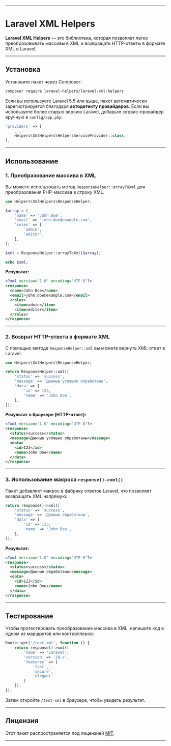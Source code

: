 
---

# Laravel XML Helpers

**Laravel XML Helpers** — это библиотека, которая позволяет легко преобразовывать массивы в XML и возвращать HTTP-ответы в формате XML в Laravel.

---

## Установка

Установите пакет через Composer:

```bash
composer require laravel-helpers/laravel-xml-helpers
```

Если вы используете Laravel 5.5 или выше, пакет автоматически зарегистрируется благодаря **автодетекту провайдеров**. Если вы используете более старую версию Laravel, добавьте сервис-провайдер вручную в `config/app.php`:

```php
'providers' => [
    ...
    Helpers\XmlHelpers\HelpersServiceProvider::class,
],
```

---

## Использование

### 1. Преобразование массива в XML

Вы можете использовать метод `ResponseHelper::arrayToXml` для преобразования PHP-массива в строку XML.

```php
use Helpers\XmlHelpers\ResponseHelper;

$array = [
    'name' => 'John Doe',
    'email' => 'john.doe@example.com',
    'roles' => [
        'admin',
        'editor',
    ],
];

$xml = ResponseHelper::arrayToXml($array);

echo $xml;
```

**Результат:**
```xml
<?xml version="1.0" encoding="UTF-8"?>
<response>
  <name>John Doe</name>
  <email>john.doe@example.com</email>
  <roles>
    <item>admin</item>
    <item>editor</item>
  </roles>
</response>
```

---

### 2. Возврат HTTP-ответа в формате XML

С помощью метода `ResponseHelper::xml` вы можете вернуть XML-ответ в Laravel:

```php
use Helpers\XmlHelpers\ResponseHelper;

return ResponseHelper::xml([
    'status' => 'success',
    'message' => 'Данные успешно обработаны',
    'data' => [
        'id' => 123,
        'name' => 'John Doe',
    ],
]);
```

**Результат в браузере (HTTP-ответ):**
```xml
<?xml version="1.0" encoding="UTF-8"?>
<response>
  <status>success</status>
  <message>Данные успешно обработаны</message>
  <data>
    <id>123</id>
    <name>John Doe</name>
  </data>
</response>
```

---

### 3. Использование макроса `response()->xml()`

Пакет добавляет макрос в фабрику ответов Laravel, что позволяет возвращать XML напрямую:

```php
return response()->xml([
    'status' => 'success',
    'message' => 'Данные обработаны',
    'data' => [
        'id' => 123,
        'name' => 'John Doe',
    ],
]);
```

**Результат:**
```xml
<?xml version="1.0" encoding="UTF-8"?>
<response>
  <status>success</status>
  <message>Данные обработаны</message>
  <data>
    <id>123</id>
    <name>John Doe</name>
  </data>
</response>
```

---

## Тестирование

Чтобы протестировать преобразование массива в XML, напишите код в одном из маршрутов или контроллеров:

```php
Route::get('/test-xml', function () {
    return response()->xml([
        'name' => 'Laravel',
        'version' => '10.x',
        'features' => [
            'fast',
            'secure',
            'elegant'
        ]
    ]);
});
```

Затем откройте `/test-xml` в браузере, чтобы увидеть результат.

---

## Лицензия

Этот пакет распространяется под лицензией [MIT](vendor/composer/LICENSE).

---